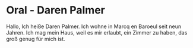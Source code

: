 # Oral - Daren Palmer

Hallo, Ich heiße Daren Palmer. Ich wohne in Marcq en Baroeul seit neun Jahren. Ich mag mein Haus, weil es mir erlaubt, ein Zimmer zu haben, das groß genug für mich ist. 
<!--stackedit_data:
eyJoaXN0b3J5IjpbLTIxMTY0MjE1NzZdfQ==
-->